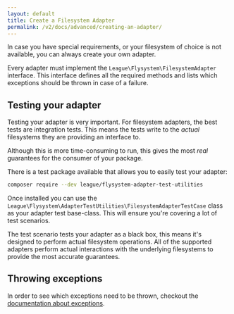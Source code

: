 ```yaml
---
layout: default
title: Create a Filesystem Adapter
permalink: /v2/docs/advanced/creating-an-adapter/
---
```


In case you have special requirements, or your filesystem of choice is
not available, you can always create your own adapter.

Every adapter must implement the `League\Flysystem\FilesystemAdapter`
interface. This interface defines all the required methods and lists which
exceptions should be thrown in case of a failure.

## Testing your adapter

Testing your adapter is very important. For filesystem adapters, the best
tests are integration tests. This means the tests write to the _actual_
filesystems they are providing an interface to.

Although this is more time-consuming to run, this gives the most _real_
guarantees for the consumer of your package.

There is a test package available that allows you to easily test your adapter:

```bash
composer require --dev league/flysystem-adapter-test-utilities
```

Once installed you can use the `League\Flysystem\AdapterTestUtilities\FilesystemAdapterTestCase`
class as your adapter test base-class. This will ensure you're covering a lot of
test scenarios.

The test scenario tests your adapter as a black box, this means it's designed to perform
actual filesystem operations. All of the supported adapters perform actual interactions
with the underlying filesystems to provide the most accurate guarantees. 

## Throwing exceptions

In order to see which exceptions need to be thrown, checkout the
[documentation about exceptions](/v2/docs/usage/exception-handling/).
